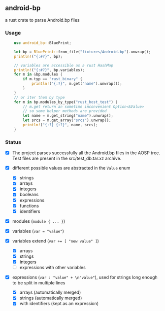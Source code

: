 ## android-bp

a rust crate to parse Android.bp files

### Usage

```rust
    use android_bp::BluePrint;

    let bp = BluePrint::from_file("fixtures/Android.bp").unwrap();
    println!("{:#?}", bp);

    // variables are accessible as a rust HashMap
    println!("{:#?}", bp.variables);
    for m in &bp.modules {
        if m.typ == "rust_binary" {
            println!("{:?}", m.get("name").unwrap());
        }
    }
    // or iter them by type
    for m in bp.modules_by_type("rust_host_test") {
        // m.get return an sometime inconvenient Option<&Value>
        // so some helper methods are provided
        let name = m.get_string("name").unwrap();
        let srcs = m.get_array("srcs").unwrap();
        println!("{:?} {:?}", name, srcs);
    }
```

### Status

- [x] The project parses successfully all the Android.bp files in the AOSP tree.
      Test files are present in the src/test_db.tar.xz archive.

- [x] different possible values are abstracted in the `Value` enum
    - [x] strings
    - [x] arrays
    - [x] integers
    - [x] booleans
    - [x] expressions
    - [x] functions
    - [x] identifiers

- [x] modules (`module { ... }`)

- [x] variables (`var = "value"`)

- [x] variables extend (`var += [ "new value" ]`)
    - [x] arrays
    - [x] strings
    - [x] integers
    - [ ] expressions with other variables

- [x] expressions (`var : "value" + \n"value"`), used for strings long enough to be split in multiple lines
    - [x] arrays (automatically merged)
    - [x] strings (automatically merged)
    - [x] with identifiers (kept as an expression)
